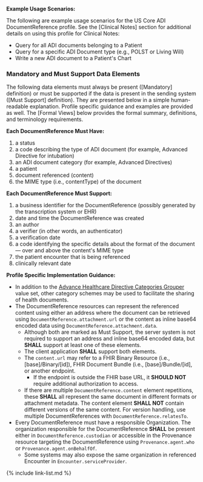 
**Example Usage Scenarios:**

The following are example usage scenarios for the US Core ADI DocumentReference profile. See the [Clinical Notes] section for additional details on using this profile for Clinical Notes:

-   Query for all ADI documents belonging to a Patient
-   Query for a specific ADI Document type (e.g., POLST or Living Will)
-   Write a new ADI document to a Patient's Chart

### Mandatory and Must Support Data Elements

The following data elements must always be present ([Mandatory] definition) or must be supported if the data is present in the sending system ([Must Support] definition). They are presented below in a simple human-readable explanation. Profile specific guidance and examples are provided as well. The [Formal Views] below provides the formal summary, definitions, and terminology requirements.

**Each DocumentReference Must Have:**

1. a status
2. a code describing the type of ADI document (for example, Advanced Directive for intubation)
3. an ADI document category (for example, Advanced Directives)
4. a patient
5. document referenced (content)
6. the MIME type (i.e., contentType) of the document

**Each DocumentReference Must Support:**

1. a business identifier for the DocumentReference (possibly generated by the transcription system or EHR)
1. date and time the DocumentReference was created
1. an author
2. a verifier (in other words, an authenticator)
3. a verification date
4. a code identifying the specific details about the format of the document — over and above the content's MIME type
5. the patient encounter that is being referenced
6. clinically relevant date

<!-- {% raw %} {% include additional-requirements-intro.md type="DocumentReference" %}
 {% endraw %} -->

**Profile Specific Implementation Guidance:**

- In addition to the [Advance Healthcare Directive Categories Grouper](http://cts.nlm.nih.gov/fhir/ValueSet/2.16.840.1.113762.1.4.1115.25) value set, other category schemes may be used to facilitate the sharing of health documents.
- The DocumentReference resources can represent the referenced content using either an address where the document can be retrieved using `DocumentReference.attachment.url` or the content as inline base64 encoded data using `DocumentReference.attachment.data`.
    -  Although both are marked as Must Support, the server system is not required to support an address and inline base64 encoded data, but **SHALL** support at least one of these elements.
    -  The client application **SHALL** support both elements.
    -  The `content.url` may refer to a FHIR Binary Resource (i.e., [base]/Binary/[id]), FHIR Document Bundle (i.e., [base]/Bundle/[id], or another endpoint.
        - If the endpoint is outside the FHIR base URL, it **SHOULD NOT** require additional authorization to access.
    -  If there are multiple `DocumentReference.content` element repetitions, these **SHALL** all represent the same document in different formats or attachment metadata. The content element **SHALL NOT** contain different versions of the same content. For version handling, use multiple DocumentReferences with `DocumentReference.relatesTo`. 
- Every DocumentReference must have a responsible Organization. The organization responsible for the DocumentReference **SHALL** be present either in `DocumentReference.custodian` or accessible in the Provenance resource targeting the DocumentReference using `Provenance.agent.who` or `Provenance.agent.onBehalfOf`.
   - Some systems may also expose the same organization in referenced Encounter in `Encounter.serviceProvider`.

{% include link-list.md %}
